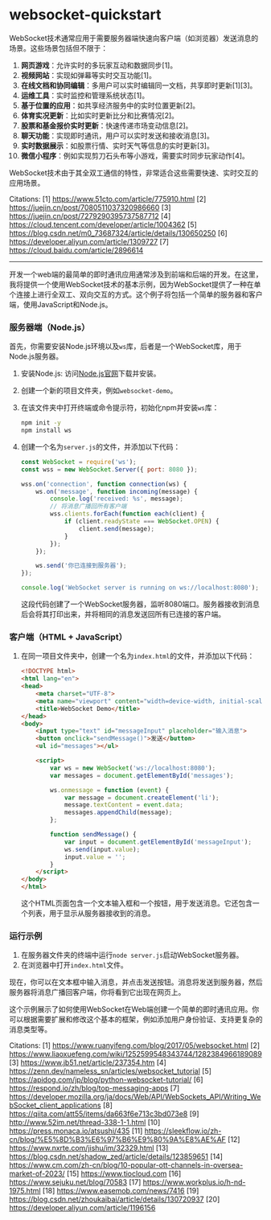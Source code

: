 # websocket-quickstart
WebSocket技术通常应用于需要服务器端快速向客户端（如浏览器）发送消息的场景。这些场景包括但不限于：

1. **网页游戏**：允许实时的多玩家互动和数据同步[1]。
2. **视频网站**：实现如弹幕等实时交互功能[1]。
3. **在线文档和协同编辑**：多用户可以实时编辑同一文档，共享即时更新[1][3]。
4. **运维工具**：实时监控和管理系统状态[1]。
5. **基于位置的应用**：如共享经济服务中的实时位置更新[2]。
6. **体育实况更新**：比如实时更新比分和比赛情况[2]。
7. **股票和基金报价实时更新**：快速传递市场变动信息[2]。
8. **聊天功能**：实现即时通讯，用户可以实时发送和接收消息[3]。
9. **实时数据展示**：如股票行情、实时天气等信息的实时更新[3]。
10. **微信小程序**：例如实现剪刀石头布等小游戏，需要实时同步玩家动作[4]。

WebSocket技术由于其全双工通信的特性，非常适合这些需要快速、实时交互的应用场景。

Citations:
[1] https://www.51cto.com/article/775910.html
[2] https://juejin.cn/post/7080511037320986660
[3] https://juejin.cn/post/7279290395737587712
[4] https://cloud.tencent.com/developer/article/1004362
[5] https://blog.csdn.net/m0_73687324/article/details/130650250
[6] https://developer.aliyun.com/article/1309727
[7] https://cloud.baidu.com/article/2896614

-----

开发一个web端的最简单的即时通讯应用通常涉及到前端和后端的开发。在这里，我将提供一个使用WebSocket技术的基本示例，因为WebSocket提供了一种在单个连接上进行全双工、双向交互的方式。这个例子将包括一个简单的服务器和客户端，使用JavaScript和Node.js。

### 服务器端（Node.js）

首先，你需要安装Node.js环境以及`ws`库，后者是一个WebSocket库，用于Node.js服务器。

1. 安装Node.js: 访问[Node.js官网](https://nodejs.org/)下载并安装。
2. 创建一个新的项目文件夹，例如`websocket-demo`。
3. 在该文件夹中打开终端或命令提示符，初始化npm并安装`ws`库：

   ```bash
   npm init -y
   npm install ws
   ```

4. 创建一个名为`server.js`的文件，并添加以下代码：

   ```javascript
   const WebSocket = require('ws');
   const wss = new WebSocket.Server({ port: 8080 });

   wss.on('connection', function connection(ws) {
       ws.on('message', function incoming(message) {
           console.log('received: %s', message);
           // 将消息广播回所有客户端
           wss.clients.forEach(function each(client) {
               if (client.readyState === WebSocket.OPEN) {
                   client.send(message);
               }
           });
       });

       ws.send('你已连接到服务器');
   });

   console.log('WebSocket server is running on ws://localhost:8080');
   ```

   这段代码创建了一个WebSocket服务器，监听8080端口。服务器接收到消息后会将其打印出来，并将相同的消息发送回所有已连接的客户端。

### 客户端（HTML + JavaScript）

1. 在同一项目文件夹中，创建一个名为`index.html`的文件，并添加以下代码：

   ```html
   <!DOCTYPE html>
   <html lang="en">
   <head>
       <meta charset="UTF-8">
       <meta name="viewport" content="width=device-width, initial-scale=1.0">
       <title>WebSocket Demo</title>
   </head>
   <body>
       <input type="text" id="messageInput" placeholder="输入消息">
       <button onclick="sendMessage()">发送</button>
       <ul id="messages"></ul>

       <script>
           var ws = new WebSocket('ws://localhost:8080');
           var messages = document.getElementById('messages');

           ws.onmessage = function (event) {
               var message = document.createElement('li');
               message.textContent = event.data;
               messages.appendChild(message);
           };

           function sendMessage() {
               var input = document.getElementById('messageInput');
               ws.send(input.value);
               input.value = '';
           }
       </script>
   </body>
   </html>
   ```

   这个HTML页面包含一个文本输入框和一个按钮，用于发送消息。它还包含一个列表，用于显示从服务器接收到的消息。

### 运行示例

1. 在服务器文件夹的终端中运行`node server.js`启动WebSocket服务器。
2. 在浏览器中打开`index.html`文件。

现在，你可以在文本框中输入消息，并点击发送按钮。消息将发送到服务器，然后服务器将消息广播回客户端，你将看到它出现在网页上。

这个示例展示了如何使用WebSocket在Web端创建一个简单的即时通讯应用。你可以根据需要扩展和修改这个基本的框架，例如添加用户身份验证、支持更复杂的消息类型等。

Citations:
[1] https://www.ruanyifeng.com/blog/2017/05/websocket.html
[2] https://www.liaoxuefeng.com/wiki/1252599548343744/1282384966189089
[3] https://www.jb51.net/article/237354.htm
[4] https://zenn.dev/nameless_sn/articles/websocket_tutorial
[5] https://apidog.com/jp/blog/python-websocket-tutorial/
[6] https://respond.io/zh/blog/top-messaging-apps
[7] https://developer.mozilla.org/ja/docs/Web/API/WebSockets_API/Writing_WebSocket_client_applications
[8] https://qiita.com/att55/items/da663f6e713c3bd073e8
[9] http://www.52im.net/thread-338-1-1.html
[10] https://press.monaca.io/atsushi/435
[11] https://sleekflow.io/zh-cn/blog/%E5%8D%B3%E6%97%B6%E9%80%9A%E8%AE%AF
[12] https://www.nxrte.com/jishu/im/32329.html
[13] https://blog.csdn.net/shadow_zed/article/details/123859651
[14] https://www.cm.com/zh-cn/blog/10-popular-ott-channels-in-oversea-market-of-2023/
[15] https://www.tiocloud.com
[16] https://www.sejuku.net/blog/70583
[17] https://www.workplus.io/h-nd-1975.html
[18] https://www.easemob.com/news/7416
[19] https://blog.csdn.net/zhoukaibai/article/details/130720937
[20] https://developer.aliyun.com/article/1196156
